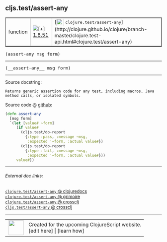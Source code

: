 ## cljs.test/assert-any



 <table border="1">
<tr>
<td>function</td>
<td><a href="https://github.com/cljsinfo/cljs-api-docs/tree/1.8.51"><img valign="middle" alt="[+] 1.8.51" title="Added in 1.8.51" src="https://img.shields.io/badge/+-1.8.51-lightgrey.svg"></a> </td>
<td>
[<img height="24px" valign="middle" src="http://i.imgur.com/1GjPKvB.png"> <samp>clojure.test/assert-any</samp>](http://clojure.github.io/clojure/branch-master/clojure.test-api.html#clojure.test/assert-any)
</td>
</tr>
</table>

<samp>(assert-any msg form)</samp><br>

---

 <samp>
(__assert-any__ msg form)<br>
</samp>

---





Source docstring:

```
Returns generic assertion code for any test, including macros, Java
method calls, or isolated symbols.
```


Source code @ [github]():

```clj
(defn assert-any
  [msg form]
  `(let [value# ~form]
     (if value#
       (cljs.test/do-report
         {:type :pass, :message ~msg,
          :expected '~form, :actual value#})
       (cljs.test/do-report
         {:type :fail, :message ~msg,
          :expected '~form, :actual value#}))
     value#))
```

<!--
Repo - tag - source tree - lines:

 <pre>

</pre>

-->

---



###### External doc links:

[`clojure.test/assert-any` @ clojuredocs](http://clojuredocs.org/clojure.test/assert-any)<br>
[`clojure.test/assert-any` @ grimoire](http://conj.io/store/v1/org.clojure/clojure/1.7.0-beta3/clj/clojure.test/assert-any/)<br>
[`clojure.test/assert-any` @ crossclj](http://crossclj.info/fun/clojure.test/assert-any.html)<br>
[`cljs.test/assert-any` @ crossclj](http://crossclj.info/fun/cljs.test/assert-any.html)<br>

---

 <table>
<tr><td>
<img valign="middle" align="right" width="48px" src="http://i.imgur.com/Hi20huC.png">
</td><td>
Created for the upcoming ClojureScript website.<br>
[edit here] | [learn how]
</td></tr></table>

[edit here]:https://github.com/cljsinfo/cljs-api-docs/blob/master/cljsdoc/cljs.test/assert-any.cljsdoc
[learn how]:https://github.com/cljsinfo/cljs-api-docs/wiki/cljsdoc-files

<!--

This information was too distracting to show to readers, but I'll leave it
commented here since it is helpful to:

- pretty-print the data used to generate this document
- and show how to retrieve that data



The API data for this symbol:

```clj
{:ns "cljs.test",
 :name "assert-any",
 :signature ["[msg form]"],
 :name-encode "assert-any",
 :history [["+" "1.8.51"]],
 :type "function",
 :clj-equiv {:full-name "clojure.test/assert-any",
             :url "http://clojure.github.io/clojure/branch-master/clojure.test-api.html#clojure.test/assert-any"},
 :full-name-encode "cljs.test/assert-any",
 :source {:code "(defn assert-any\n  [msg form]\n  `(let [value# ~form]\n     (if value#\n       (cljs.test/do-report\n         {:type :pass, :message ~msg,\n          :expected '~form, :actual value#})\n       (cljs.test/do-report\n         {:type :fail, :message ~msg,\n          :expected '~form, :actual value#}))\n     value#))",
          :title "Source code",
          :repo "clojurescript",
          :tag "r1.9.14",
          :filename "src/main/cljs/cljs/test.cljc",
          :lines [45 57],
          :url "https://github.com/clojure/clojurescript/blob/r1.9.14/src/main/cljs/cljs/test.cljc#L45-L57"},
 :usage ["(assert-any msg form)"],
 :full-name "cljs.test/assert-any",
 :docstring "Returns generic assertion code for any test, including macros, Java\nmethod calls, or isolated symbols.",
 :cljsdoc-url "https://github.com/cljsinfo/cljs-api-docs/blob/master/cljsdoc/cljs.test/assert-any.cljsdoc"}

```

Retrieve the API data for this symbol:

```clj
;; from Clojure REPL
(require '[clojure.edn :as edn])
(-> (slurp "https://raw.githubusercontent.com/cljsinfo/cljs-api-docs/catalog/cljs-api.edn")
    (edn/read-string)
    (get-in [:symbols "cljs.test/assert-any"]))
```

-->
